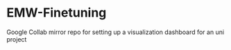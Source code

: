 # EMW-Finetuning
Google Collab mirror repo for setting up a visualization dashboard for an uni project
